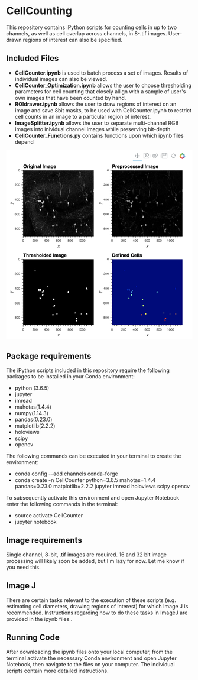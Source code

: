 # CellCounting
This repository contains iPython scripts for counting cells in up to two channels, as well as cell overlap across channels, in 8-.tif images.  User-drawn regions of interest can also be specified.

## Included Files
* **CellCounter.ipynb** is used to batch process a set of images.  Results of individual images can also be viewed.
* **CellCounter_Optimization.ipynb** allows the user to choose thresholding parameters for cell counting that closely allign with a sample of user's own images that have been counted by hand.
* **ROIdrawer.ipynb** allows the user to draw regions of interest on an image and save 8bit masks, to be used with CellCounter.ipynb to restrict cell counts in an image to a particular region of interest.
* **ImageSplitter.ipynb** allows the user to separate multi-channel RGB images into inividual channel images while preserving bit-depth.
* **CellCounter_Functions.py** contains functions upon which ipynb files depend

![Example](Images/Example.png)

## Package requirements
The iPython scripts included in this repository require the following packages to be installed in your Conda environment:
* python (3.6.5)
* jupyter
* imread
* mahotas(1.4.4)
* numpy(1.14.3)
* pandas(0.23.0)
* matplotlib(2.2.2) 
* holoviews
* scipy
* opencv

The following commands can be executed in your terminal to create the environment: 
* conda config --add channels conda-forge
* conda create -n CellCounter python=3.6.5 mahotas=1.4.4 pandas=0.23.0 matplotlib=2.2.2 jupyter imread holoviews scipy opencv

To subsequently activate this environment and open Jupyter Notebook enter the following commands in the terminal:
* source activate CellCounter
* jupyter notebook

## Image requirements
Single channel, 8-bit, .tif images are required. 
16 and 32 bit image processing will likely soon be added, but I'm lazy for now.  Let me know if you need this.

## Image J
There are certain tasks relevant to the execution of these scripts (e.g. estimating cell diameters, drawing regions of interest) for which Image J is recommended.  Instructions regarding how to do these tasks in ImageJ are provided in the ipynb files..

## Running Code
After downloading the ipynb files onto your local computer, from the terminal activate the necessary Conda environment and open Jupyter Notebook, then navigate to the files on your computer. The individual scripts contain more detailed instructions.

